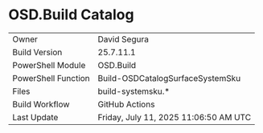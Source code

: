 ﻿# OSD.Build Catalog

| | |
|-|-|
| Owner | David Segura |
| Build Version | 25.7.11.1 |
| PowerShell Module | OSD.Build |
| PowerShell Function | Build-OSDCatalogSurfaceSystemSku |
| Files | build-systemsku.* |
| Build Workflow | GitHub Actions |
| Last Update | Friday, July 11, 2025 11:06:50 AM UTC |
